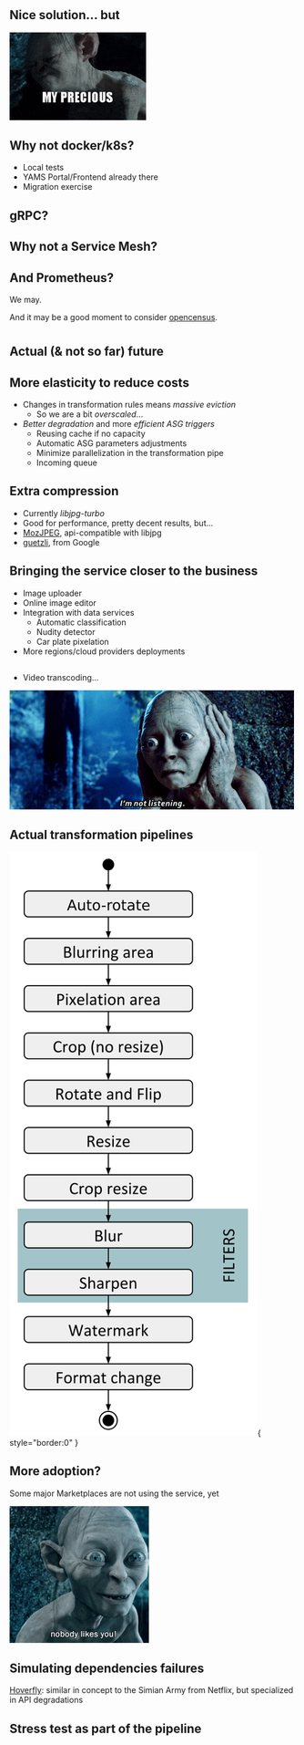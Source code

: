 #

## Nice solution... but

![](precious.gif)


## Why not docker/k8s?

* Local tests
* YAMS Portal/Frontend already there
* Migration exercise

## gRPC?

## Why not a Service Mesh?

## And Prometheus?

We may. 

And it may be a good moment to consider [opencensus](https://github.com/census-instrumentation/opencensus-go).

#

## Actual (& not so far) future

## More elasticity to reduce costs

* Changes in transformation rules means *massive eviction* 
    * So we are a bit *overscaled*... 
* *Better degradation* and more *efficient ASG triggers*
    * Reusing cache if no capacity
    * Automatic ASG parameters adjustments
    * Minimize parallelization in the transformation pipe 
    * Incoming queue 

## Extra compression

* Currently *libjpg-turbo*
* Good for performance, pretty decent results, but... 
* [MozJPEG](https://github.com/mozilla/mozjpeg), api-compatible with libjpg
* [guetzli](https://github.com/google/guetzli), from Google

## Bringing the service closer to the business

* Image uploader
* Online image editor
* Integration with data services
    * Automatic classification
    * Nudity detector
    * Car plate pixelation
* More regions/cloud providers deployments

##

* Video transcoding...

![](notlisten.gif)

## Actual transformation pipelines
![](fixed-pipeline.svg){ style="border:0" }

## More adoption?

Some major Marketplaces are not using the service, yet

![](dontlike.gif)

## Simulating dependencies failures

[Hoverfly](https://github.com/SpectoLabs/hoverfly): similar in concept to the Simian Army from Netflix, 
but specialized in API degradations

## Stress test as part of the pipeline
